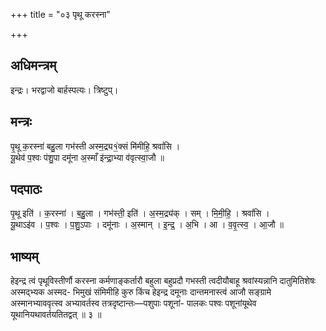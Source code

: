 +++
title = "०३ पृथू करस्ना"

+++
## अधिमन्त्रम्
इन्द्रः। भरद्वाजो बार्हस्पत्यः। त्रिष्टुप्।

## मन्त्रः
पृ॒थू क॒रस्ना॑ बहु॒ला गभ॑स्ती अस्म॒द्र्य१॒॑क्सं मि॑मीहि॒ श्रवां॑सि ।  
यू॒थेव॑ प॒श्वः प॑शु॒पा दमू॑ना अ॒स्माँ इ॑न्द्रा॒भ्या व॑वृत्स्वा॒जौ ॥

## पदपाठः
पृ॒थू इति॑ । क॒रस्ना॑ । ब॒हु॒ला । गभ॑स्ती॒ इति॑ । अ॒स्म॒द्र्य॑क् । सम् । मि॒मी॒हि॒ । श्रवां॑सि ।  
यू॒थाऽइ॑व । प॒श्वः । प॒शु॒ऽपाः । दमू॑नाः । अ॒स्मान् । इ॒न्द्र॒ । अ॒भि । आ । व॒वृ॒त्स्व॒ । आ॒जौ ॥

## भाष्यम्
हेइन्द्र त्वं पृथूविस्तीर्णौ करस्ना कर्मणाङ्कर्तारौ बहुला बहुप्रदौ गभस्ती त्वदीयौबाहू श्रवांस्यन्नानि दातुमितिशेषः अस्मद्भ्यक अस्मद- भिमुखं संमिमीहि कुरु किंच हेइन्द्र दमूनाः दान्तमनास्त्वं आजौ सङ्ग्रामे अस्मानभ्याववृत्स्व अभ्यावर्तस्व तत्रदृष्टान्तः—पशुपाः पशूनां- पालकः पश्वः पशूनांयूथेव यूथानियथावर्तयतितद्वत् ॥ ३ ॥